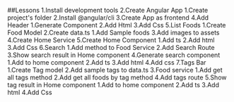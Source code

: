 ##Lessons
1.Install development tools
2.Create Angular App
1.Create project's folder
2.Install @angular/cli
3.Create App as frontend
4.Add Header
1.Generate Component
2.Add Html
3.Add Css
5.List Foods
1.Create Food Model
2.Create data.ts
1.Add Sample foods
3.Add images to assets
4.Create Home Service
5.Create Home Component
1.Add ts
2.Add html
3.Add Css
6.Search
1.Add method to Food Service
2.Add Search Route
3.Show search result in Home component
4.Generate search component
1.Add to home component
2.Add ts
3.Add html
4.Add css
7.Tags Bar
1.Create Tag model
2.Add sample tags to data.ts
3.Food service
1.Add get all tags method
2.Add get all foods by tag method
4.Add tags route
5.Show tag result in Home component
1.Add to home component
2.Add ts
3.Add html
4.Add Css
